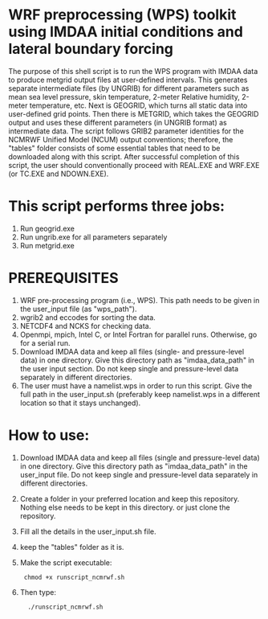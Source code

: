 # WRF preprocessing (WPS) toolkit using IMDAA initial conditions and lateral boundary forcing

The purpose of this shell script is to run the WPS program with IMDAA data to produce metgrid output files at user-defined intervals. This generates separate intermediate files (by UNGRIB) for different parameters such as mean sea level pressure, skin temperature, 2-meter Relative humidity, 2-meter temperature, etc. Next is GEOGRID, which turns all static data into user-defined grid points. Then there is METGRID, which takes the GEOGRID output and uses these different parameters (in UNGRIB format) as intermediate data. The script follows GRIB2 parameter identities for the NCMRWF Unified Model (NCUM) output conventions; therefore, the "tables" folder consists of some essential tables that need to be downloaded along with this script. After successful completion of this script, the user should conventionally proceed with REAL.EXE and WRF.EXE (or TC.EXE and NDOWN.EXE).

# This script performs three jobs:
1. Run geogrid.exe
2. Run ungrib.exe for all parameters separately
3. Run metgrid.exe

# PREREQUISITES
1. WRF pre-processing program (i.e., WPS). This path needs to be given in the user_input file (as "wps_path").
2. wgrib2 and eccodes for sorting the data.
3. NETCDF4 and NCKS for checking data.
4. Openmpi, mpich, Intel C, or Intel Fortran for parallel runs. Otherwise, go for a serial run.
5. Download IMDAA data and keep all files (single- and pressure-level data) in one directory. Give this directory path as "imdaa_data_path" in the user input section. Do not keep single and pressure-level data separately in different directories.
7. The user must have a namelist.wps in order to run this script. Give the full path in the user_input.sh (preferably keep namelist.wps in a different location so that it stays unchanged).

# How to use:
1. Download IMDAA data and keep all files (single and pressure-level data) in one directory. Give this directory path as "imdaa_data_path" in the user_input file. Do not keep single and pressure-level data separately in different directories.
2. Create a folder in your preferred location and keep this repository. Nothing else needs to be kept in this directory. or just clone the repository.
3. Fill all the details in the user_input.sh file.
4. keep the "tables" folder as it is.
5. Make the script executable:

		chmod +x runscript_ncmrwf.sh
   
8. Then type:

		 ./runscript_ncmrwf.sh
